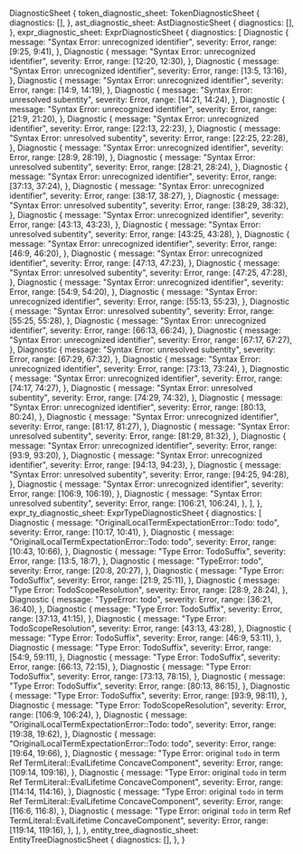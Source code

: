 DiagnosticSheet {
    token_diagnostic_sheet: TokenDiagnosticSheet {
        diagnostics: [],
    },
    ast_diagnostic_sheet: AstDiagnosticSheet {
        diagnostics: [],
    },
    expr_diagnostic_sheet: ExprDiagnosticSheet {
        diagnostics: [
            Diagnostic {
                message: "Syntax Error: unrecognized identifier",
                severity: Error,
                range: [9:25, 9:41),
            },
            Diagnostic {
                message: "Syntax Error: unrecognized identifier",
                severity: Error,
                range: [12:20, 12:30),
            },
            Diagnostic {
                message: "Syntax Error: unrecognized identifier",
                severity: Error,
                range: [13:5, 13:16),
            },
            Diagnostic {
                message: "Syntax Error: unrecognized identifier",
                severity: Error,
                range: [14:9, 14:19),
            },
            Diagnostic {
                message: "Syntax Error: unresolved subentity",
                severity: Error,
                range: [14:21, 14:24),
            },
            Diagnostic {
                message: "Syntax Error: unrecognized identifier",
                severity: Error,
                range: [21:9, 21:20),
            },
            Diagnostic {
                message: "Syntax Error: unrecognized identifier",
                severity: Error,
                range: [22:13, 22:23),
            },
            Diagnostic {
                message: "Syntax Error: unresolved subentity",
                severity: Error,
                range: [22:25, 22:28),
            },
            Diagnostic {
                message: "Syntax Error: unrecognized identifier",
                severity: Error,
                range: [28:9, 28:19),
            },
            Diagnostic {
                message: "Syntax Error: unresolved subentity",
                severity: Error,
                range: [28:21, 28:24),
            },
            Diagnostic {
                message: "Syntax Error: unrecognized identifier",
                severity: Error,
                range: [37:13, 37:24),
            },
            Diagnostic {
                message: "Syntax Error: unrecognized identifier",
                severity: Error,
                range: [38:17, 38:27),
            },
            Diagnostic {
                message: "Syntax Error: unresolved subentity",
                severity: Error,
                range: [38:29, 38:32),
            },
            Diagnostic {
                message: "Syntax Error: unrecognized identifier",
                severity: Error,
                range: [43:13, 43:23),
            },
            Diagnostic {
                message: "Syntax Error: unresolved subentity",
                severity: Error,
                range: [43:25, 43:28),
            },
            Diagnostic {
                message: "Syntax Error: unrecognized identifier",
                severity: Error,
                range: [46:9, 46:20),
            },
            Diagnostic {
                message: "Syntax Error: unrecognized identifier",
                severity: Error,
                range: [47:13, 47:23),
            },
            Diagnostic {
                message: "Syntax Error: unresolved subentity",
                severity: Error,
                range: [47:25, 47:28),
            },
            Diagnostic {
                message: "Syntax Error: unrecognized identifier",
                severity: Error,
                range: [54:9, 54:20),
            },
            Diagnostic {
                message: "Syntax Error: unrecognized identifier",
                severity: Error,
                range: [55:13, 55:23),
            },
            Diagnostic {
                message: "Syntax Error: unresolved subentity",
                severity: Error,
                range: [55:25, 55:28),
            },
            Diagnostic {
                message: "Syntax Error: unrecognized identifier",
                severity: Error,
                range: [66:13, 66:24),
            },
            Diagnostic {
                message: "Syntax Error: unrecognized identifier",
                severity: Error,
                range: [67:17, 67:27),
            },
            Diagnostic {
                message: "Syntax Error: unresolved subentity",
                severity: Error,
                range: [67:29, 67:32),
            },
            Diagnostic {
                message: "Syntax Error: unrecognized identifier",
                severity: Error,
                range: [73:13, 73:24),
            },
            Diagnostic {
                message: "Syntax Error: unrecognized identifier",
                severity: Error,
                range: [74:17, 74:27),
            },
            Diagnostic {
                message: "Syntax Error: unresolved subentity",
                severity: Error,
                range: [74:29, 74:32),
            },
            Diagnostic {
                message: "Syntax Error: unrecognized identifier",
                severity: Error,
                range: [80:13, 80:24),
            },
            Diagnostic {
                message: "Syntax Error: unrecognized identifier",
                severity: Error,
                range: [81:17, 81:27),
            },
            Diagnostic {
                message: "Syntax Error: unresolved subentity",
                severity: Error,
                range: [81:29, 81:32),
            },
            Diagnostic {
                message: "Syntax Error: unrecognized identifier",
                severity: Error,
                range: [93:9, 93:20),
            },
            Diagnostic {
                message: "Syntax Error: unrecognized identifier",
                severity: Error,
                range: [94:13, 94:23),
            },
            Diagnostic {
                message: "Syntax Error: unresolved subentity",
                severity: Error,
                range: [94:25, 94:28),
            },
            Diagnostic {
                message: "Syntax Error: unrecognized identifier",
                severity: Error,
                range: [106:9, 106:19),
            },
            Diagnostic {
                message: "Syntax Error: unresolved subentity",
                severity: Error,
                range: [106:21, 106:24),
            },
        ],
    },
    expr_ty_diagnostic_sheet: ExprTypeDiagnosticSheet {
        diagnostics: [
            Diagnostic {
                message: "OriginalLocalTermExpectationError::Todo: todo",
                severity: Error,
                range: [10:17, 10:41),
            },
            Diagnostic {
                message: "OriginalLocalTermExpectationError::Todo: todo",
                severity: Error,
                range: [10:43, 10:66),
            },
            Diagnostic {
                message: "Type Error: TodoSuffix",
                severity: Error,
                range: [13:5, 18:7),
            },
            Diagnostic {
                message: "TypeError: todo",
                severity: Error,
                range: [20:8, 20:27),
            },
            Diagnostic {
                message: "Type Error: TodoSuffix",
                severity: Error,
                range: [21:9, 25:11),
            },
            Diagnostic {
                message: "Type Error: TodoScopeResolution",
                severity: Error,
                range: [28:9, 28:24),
            },
            Diagnostic {
                message: "TypeError: todo",
                severity: Error,
                range: [36:21, 36:40),
            },
            Diagnostic {
                message: "Type Error: TodoSuffix",
                severity: Error,
                range: [37:13, 41:15),
            },
            Diagnostic {
                message: "Type Error: TodoScopeResolution",
                severity: Error,
                range: [43:13, 43:28),
            },
            Diagnostic {
                message: "Type Error: TodoSuffix",
                severity: Error,
                range: [46:9, 53:11),
            },
            Diagnostic {
                message: "Type Error: TodoSuffix",
                severity: Error,
                range: [54:9, 59:11),
            },
            Diagnostic {
                message: "Type Error: TodoSuffix",
                severity: Error,
                range: [66:13, 72:15),
            },
            Diagnostic {
                message: "Type Error: TodoSuffix",
                severity: Error,
                range: [73:13, 78:15),
            },
            Diagnostic {
                message: "Type Error: TodoSuffix",
                severity: Error,
                range: [80:13, 86:15),
            },
            Diagnostic {
                message: "Type Error: TodoSuffix",
                severity: Error,
                range: [93:9, 98:11),
            },
            Diagnostic {
                message: "Type Error: TodoScopeResolution",
                severity: Error,
                range: [106:9, 106:24),
            },
            Diagnostic {
                message: "OriginalLocalTermExpectationError::Todo: todo",
                severity: Error,
                range: [19:38, 19:62),
            },
            Diagnostic {
                message: "OriginalLocalTermExpectationError::Todo: todo",
                severity: Error,
                range: [19:64, 19:66),
            },
            Diagnostic {
                message: "Type Error: original `todo` in term Ref TermLiteral::EvalLifetime ConcaveComponent",
                severity: Error,
                range: [109:14, 109:16),
            },
            Diagnostic {
                message: "Type Error: original `todo` in term Ref TermLiteral::EvalLifetime ConcaveComponent",
                severity: Error,
                range: [114:14, 114:16),
            },
            Diagnostic {
                message: "Type Error: original `todo` in term Ref TermLiteral::EvalLifetime ConcaveComponent",
                severity: Error,
                range: [116:6, 116:8),
            },
            Diagnostic {
                message: "Type Error: original `todo` in term Ref TermLiteral::EvalLifetime ConcaveComponent",
                severity: Error,
                range: [119:14, 119:16),
            },
        ],
    },
    entity_tree_diagnostic_sheet: EntityTreeDiagnosticSheet {
        diagnostics: [],
    },
}